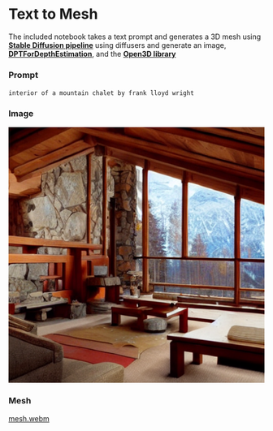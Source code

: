# Text to Mesh

The included notebook takes a text prompt and generates a 3D mesh using __[Stable Diffusion pipeline](https://huggingface.co/docs/diffusers/api/pipelines/stable_diffusion/text2img)__ using diffusers and generate an image, __[DPTForDepthEstimation](https://huggingface.co/docs/transformers/main/en/model_doc/dpt#transformers.DPTForDepthEstimation)__, and the __[Open3D library](http://www.open3d.org/)__

### Prompt
`interior of a mountain chalet by frank lloyd wright`

### Image
![interior of a mountain chalet by frank lloyd wright](images/interior_of_a_mountain_chalet_by_frank_lloyd_wright-1690402022.png)

### Mesh
[mesh.webm](https://github.com/timzero/text_to_mesh/assets/277352/e90541cd-7829-4e20-b96e-c6b73ecd8e92)
